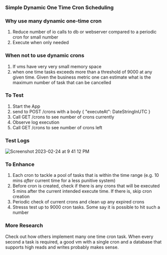 ### Simple Dynamic One Time Cron Scheduling

### Why use many dynamic one-time cron

1. Reduce number of io calls to db or webserver compared to a periodic cron for small number
2. Execute when only needed

### When not to use dynamic crons

1. If vms have very very small memory space
2. when one time tasks exceeds more than a threshold of 9000 at any given time. Given the business metric one can estimate what is the maximum number of task that can be cancelled

### To Test

1. Start the App
2. send to POST /crons with a body { "executeAt": DateStringInUTC }
4. Call GET /crons to see number of crons currently
3. Observe log execution
4. Call GET /crons to see number of crons left

### Test Logs

![Screenshot 2023-02-24 at 9 41 12 PM](https://user-images.githubusercontent.com/23375702/221194781-5252e29c-ba00-4135-ab0f-ab70b1745372.png)

### To Enhance
1. Each cron to tackle a pool of tasks that is within the time range (e.g. 10 mins *after* current time for a less punitive system)
2. Before cron is created, check if there is any crons that will be executed 5 mins after the current intended execute time. If there is, skip cron creation
3. Periodic check of current crons and clean up any expired crons
4. Stresss test up to 9000 cron tasks. Some say it is possible to hit such a number


### More Research
Check out how others implement many one time cron task. When every second a task is required, a good vm with a single cron and a database that supports high reads and writes probably makes sense.

